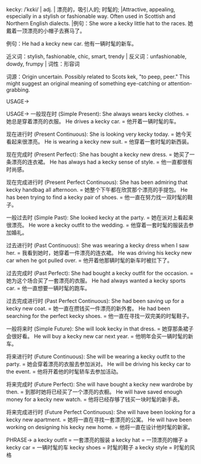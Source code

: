 kecky: /ˈkɛki/ | adj. | 漂亮的，吸引人的; 时髦的;  |Attractive, appealing, especially in a stylish or fashionable way. Often used in Scottish and Northern English dialects.  |例句：She wore a kecky little hat to the races. 她戴着一顶漂亮的小帽子去赛马了。

例句：He had a kecky new car. 他有一辆时髦的新车。


近义词：stylish, fashionable, chic, smart, trendy | 反义词：unfashionable, dowdy, frumpy | 词性：形容词

词源：Origin uncertain. Possibly related to Scots kek, "to peep, peer." This might suggest an original meaning of something eye-catching or attention-grabbing.


USAGE->

USAGE->
一般现在时 (Simple Present):
She always wears kecky clothes. = 她总是穿着漂亮的衣服。
He drives a kecky car. = 他开着一辆时髦的车。

现在进行时 (Present Continuous):
She is looking very kecky today. = 她今天看起来很漂亮。
He is wearing a kecky new suit. = 他穿着一套时髦的新西装。

现在完成时 (Present Perfect):
She has bought a kecky new dress. = 她买了一条漂亮的连衣裙。
He has always had a kecky sense of style. = 他一直都很有时尚感。

现在完成进行时 (Present Perfect Continuous):
She has been admiring that kecky handbag all afternoon. = 她整个下午都在欣赏那个漂亮的手提包。
He has been trying to find a kecky pair of shoes. = 他一直在努力找一双时髦的鞋子。


一般过去时 (Simple Past):
She looked kecky at the party. = 她在派对上看起来很漂亮。
He wore a kecky outfit to the wedding. = 他穿着一套时髦的服装去参加婚礼。


过去进行时 (Past Continuous):
She was wearing a kecky dress when I saw her. = 我看到她时，她穿着一件漂亮的连衣裙。
He was driving his kecky new car when he got pulled over. = 他开着他那辆时髦的新车时被拦下了。

过去完成时 (Past Perfect):
She had bought a kecky outfit for the occasion. = 她为这个场合买了一套漂亮的衣服。
He had always wanted a kecky sports car. = 他一直想要一辆时髦的跑车。


过去完成进行时 (Past Perfect Continuous):
She had been saving up for a kecky new coat. = 她一直在攒钱买一件漂亮的新外套。
He had been searching for the perfect kecky shoes. = 他一直在寻找一双完美的时髦鞋子。


一般将来时 (Simple Future):
She will look kecky in that dress. = 她穿那条裙子会很好看。
He will buy a kecky new car next year. = 他明年会买一辆时髦的新车。


将来进行时 (Future Continuous):
She will be wearing a kecky outfit to the party. = 她会穿着漂亮的衣服去参加派对。
He will be driving his kecky car to the event. = 他将开着他的时髦轿车去参加活动。


将来完成时 (Future Perfect):
She will have bought a kecky new wardrobe by then. = 到那时她将已经买了一个漂亮的衣橱。
He will have saved enough money for a kecky new watch. = 他将已经存够了钱买一块时髦的新手表。


将来完成进行时 (Future Perfect Continuous):
She will have been looking for a kecky new apartment. = 她将一直在寻找一套漂亮的公寓。
He will have been working on designing his kecky new home. = 他将一直在设计他时髦的新家。



PHRASE->
a kecky outfit = 一套漂亮的服装
a kecky hat = 一顶漂亮的帽子
a kecky car = 一辆时髦的车
kecky shoes = 时髦的鞋子
a kecky style = 时髦的风格
